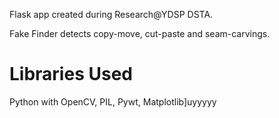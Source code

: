 
Flask app created during Research@YDSP DSTA.

Fake Finder detects copy-move, cut-paste and seam-carvings.

# Libraries Used
Python with OpenCV, PIL, Pywt, Matplotlib]uyyyyy
